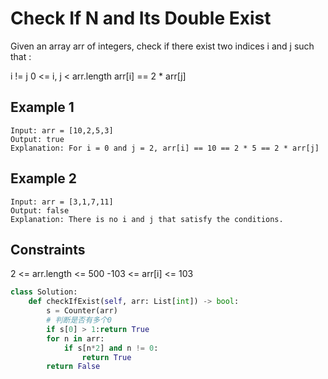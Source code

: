 # Check If N and Its Double Exist

Given an array arr of integers, check if there exist two indices i and j such that :

i != j
0 <= i, j < arr.length
arr[i] == 2 * arr[j]

## Example 1

```text
Input: arr = [10,2,5,3]
Output: true
Explanation: For i = 0 and j = 2, arr[i] == 10 == 2 * 5 == 2 * arr[j]
```

## Example 2

```text
Input: arr = [3,1,7,11]
Output: false
Explanation: There is no i and j that satisfy the conditions.
```

## Constraints

2 <= arr.length <= 500
-103 <= arr[i] <= 103

```python
class Solution:
    def checkIfExist(self, arr: List[int]) -> bool:
        s = Counter(arr)
        # 判断是否有多个0
        if s[0] > 1:return True
        for n in arr:
            if s[n*2] and n != 0:
                return True
        return False
```

